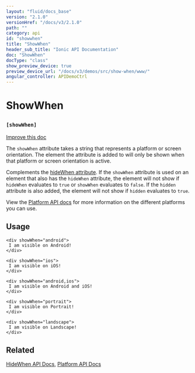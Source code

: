 ```yaml
---
layout: "fluid/docs_base"
version: "2.1.0"
versionHref: "/docs/v3/2.1.0"
path: ""
category: api
id: "showwhen"
title: "ShowWhen"
header_sub_title: "Ionic API Documentation"
doc: "ShowWhen"
docType: "class"
show_preview_device: true
preview_device_url: "/docs/v3/demos/src/show-when/www/"
angular_controller: APIDemoCtrl 
---
```










<h1 class="api-title">
<a class="anchor" name="show-when" href="#show-when"></a>

ShowWhen
<h3><code>[showWhen]</code></h3>






</h1>

<a class="improve-v2-docs" href="http://github.com/ionic-team/ionic/edit/master//src/components/show-hide-when/show-hide-when.ts#L53">
Improve this doc
</a>






<p>The <code>showWhen</code> attribute takes a string that represents a platform or screen orientation.
The element the attribute is added to will only be shown when that platform or screen orientation is active.</p>
<p>Complements the <a href="../HideWhen">hideWhen attribute</a>. If the <code>showWhen</code> attribute is used on an
element that also has the <code>hideWhen</code> attribute, the element will not show if <code>hideWhen</code> evaluates
to <code>true</code> or <code>showWhen</code> evaluates to <code>false</code>. If the <code>hidden</code> attribute is also added, the element
will not show if <code>hidden</code> evaluates to <code>true</code>.</p>
<p>View the <a href="../../../platform/Platform">Platform API docs</a> for more information on the different
platforms you can use.</p>




<!-- @usage tag -->

<h2><a class="anchor" name="usage" href="#usage"></a>Usage</h2>

<pre><code class="lang-html">&lt;div showWhen=&quot;android&quot;&gt;
 I am visible on Android!
&lt;/div&gt;

&lt;div showWhen=&quot;ios&quot;&gt;
 I am visible on iOS!
&lt;/div&gt;

&lt;div showWhen=&quot;android,ios&quot;&gt;
 I am visible on Android and iOS!
&lt;/div&gt;

&lt;div showWhen=&quot;portrait&quot;&gt;
 I am visible on Portrait!
&lt;/div&gt;

&lt;div showWhen=&quot;landscape&quot;&gt;
 I am visible on Landscape!
&lt;/div&gt;
</code></pre>




<!-- @property tags -->



<!-- instance methods on the class -->




<!-- related link -->

<h2><a class="anchor" name="related" href="#related"></a>Related</h2>

<a href='../HideWhen'>HideWhen API Docs</a>,
<a href='../../../platform/Platform'>Platform API Docs</a><!-- end content block -->


<!-- end body block -->

